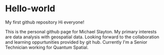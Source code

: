 # Hello-world
My first github repository
Hi everyone!

This is the personal github page for Michael Slayton. My primary interests are data analysis with geospatial data. Looking forward to the collaboration and learning oppurtunities provided by git hub. Currently I'm a Senior Technician working for Quantum Spatial. 

